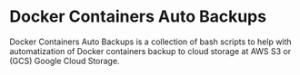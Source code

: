 # Docker Containers Auto Backups

Docker Containers Auto Backups is a collection of bash scripts to help with automatization of Docker containers backup to cloud storage at AWS S3 or (GCS) Google Cloud Storage.
